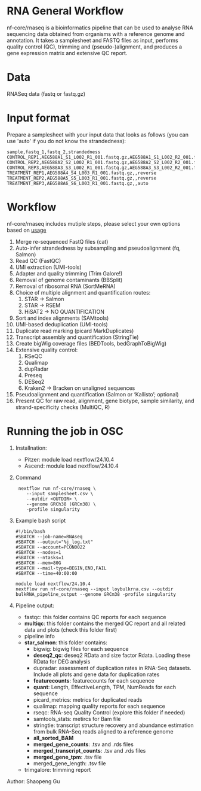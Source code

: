 # RNA General Workflow
nf-core/rnaseq is a bioinformatics pipeline that can be used to analyse RNA sequencing data obtained from organisms with a reference genome and annotation. It takes a samplesheet and FASTQ files as input, performs quality control (QC), trimming and (pseudo-)alignment, and produces a gene expression matrix and extensive QC report.
# Data
RNASeq data (fastq or fastq.gz)
# Input format
Prepare a samplesheet with your input data that looks as follows (you can use 'auto' if you do not know the strandedness):
```
sample,fastq_1,fastq_2,strandedness
CONTROL_REP1,AEG588A1_S1_L002_R1_001.fastq.gz,AEG588A1_S1_L002_R2_001.fastq.gz,forward
CONTROL_REP2,AEG588A2_S2_L002_R1_001.fastq.gz,AEG588A2_S2_L002_R2_001.fastq.gz,forward
CONTROL_REP3,AEG588A3_S3_L002_R1_001.fastq.gz,AEG588A3_S3_L002_R2_001.fastq.gz,auto
TREATMENT_REP1,AEG588A4_S4_L003_R1_001.fastq.gz,,reverse
TREATMENT_REP2,AEG588A5_S5_L003_R1_001.fastq.gz,,reverse
TREATMENT_REP3,AEG588A6_S6_L003_R1_001.fastq.gz,,auto
```
# Workflow
nf-core/rnaseq includes mutiple steps, please select your own options based on [usage](https://nf-co.re/rnaseq/usage)
1. Merge re-sequenced FastQ files (cat)
1. Auto-infer strandedness by subsampling and pseudoalignment (fq, Salmon)
1. Read QC (FastQC)
1. UMI extraction (UMI-tools)
1. Adapter and quality trimming (Trim Galore!)
1. Removal of genome contaminants (BBSplit)
1. Removal of ribosomal RNA (SortMeRNA)
1. Choice of multiple alignment and quantification routes:
    1. STAR -> Salmon
    1. STAR -> RSEM
    1. HiSAT2 -> NO QUANTIFICATION
1. Sort and index alignments (SAMtools)
1. UMI-based deduplication (UMI-tools)
1. Duplicate read marking (picard MarkDuplicates)
1. Transcript assembly and quantification (StringTie)
1. Create bigWig coverage files (BEDTools, bedGraphToBigWig)
1. Extensive quality control:
    1. RSeQC
    1. Qualimap
    1. dupRadar
    1. Preseq
    1. DESeq2
    1. Kraken2 -> Bracken on unaligned sequences 
1. Pseudoalignment and quantification (Salmon or ‘Kallisto’; optional)
1. Present QC for raw read, alignment, gene biotype, sample similarity, and strand-specificity checks (MultiQC, R)

# Running the job in OSC

1. Installnation:
   - Pitzer: module load nextflow/24.10.4
   - Ascend: module load nextflow/24.10.4
     
3. Command
   ```
    nextflow run nf-core/rnaseq \
       --input samplesheet.csv \
       --outdir <OUTDIR> \
       --genome GRCh38 (GRCm38) \
       -profile singularity
   ```
4. Example bash script
   ```
   #!/bin/bash
   #SBATCH --job-name=RNAseq
   #SBATCH --output="%j_log.txt"
   #SBATCH --account=PCON0022
   #SBATCH --nodes=1
   #SBATCH --ntasks=1
   #SBATCH --mem=80G
   #SBATCH --mail-type=BEGIN,END,FAIL
   #SBATCH --time=40:00:00

   module load nextflow/24.10.4
   nextflow run nf-core/rnaseq --input loybulkrna.csv --outdir bulkRNA_pipeline_output --genome GRCm38 -profile singularity
   ```
4. Pipeline output:
   - fastqc: this folder contains QC reports for each sequence
   - **multiqc**: this folder contains the merged QC report and all related data and plots (check this folder first)
   - pipeline info
   - **star_salmon**: this folder contains:
     - bigwig: bigwig files for each sequence
     - **deseq2_qc**: deseq2 RData and size factor Rdata. Loading these RData for DEG analysis
     - dupradar: assessment of duplication rates in RNA-Seq datasets. Include all plots and gene data for duplication rates
     - **featurecounts**: featurecounts for each sequence
     - **quant**: Length, EffectiveLength, TPM, NumReads for each sequence
     - picard_metrics: metrics for duplicated reads
     - qualimap: mapping quality reports for each sequence
     - rseqc: RNA-seq Quality Control (explore this folder if needed)
     - samtools_stats: metircs for Bam file
     - stringtie: transcript structure recovery and abundance estimation from bulk RNA-Seq reads aligned to a reference genome
     - **all_sorted_BAM**
     - **merged_gene_counts**: .tsv and .rds files
     - **merged_transcript_counts**: .tsv and .rds files
     - **merged_gene_tpm**: .tsv file
     - merged_gene_length: .tsv file
   - trimgalore: trimming report

Author: Shaopeng Gu
